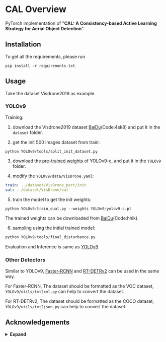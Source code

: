 # CAL Overview
PyTorch implementation of "**CAL: A Consistency-based Active Learning Strategy for Aerial Object Detection**".

## Installation
To get all the requirements, please run
```
pip install -r requirements.txt
```

## Usage
Take the dataset Visdrone2019 as example.

### YOLOv9

Training:
1. download the Visdrone2019 dataset [BaiDu](https://pan.baidu.com/s/1EE_mSVRuS_gsE4OMjpcUQA?pwd=4sk8)(Code:4sk8) and put it in the `dataset` folder.

2. get the init 500 images dataset from train:
```
python YOLOv9/tools/split_init_dataset.py 
```

3. download the [pre-trained weights](https://github.com/WongKinYiu/yolov9/releases/download/v0.1/yolov9-c.pt) of YOLOv9-c, and put it in the `YOLOv9` folder.

4. modify the `YOLOv9/data/VisDrone.yaml`:
```yaml
train: ../dataset/VisDrone_part/init
val: ../dataset/VisDrone/val
```

5. train the model to get the init weights:

```python
python YOLOv9/train_dual.py --weights YOLOv9/yolov9-c.pt
```
The trained weights can be downloaded from [BaiDu](https://pan.baidu.com/s/1uveTleRDReY85sO0cXxFIw?pwd=hhik)(Code:hhik).

6. sampling using the initial trained model:

```python
python YOLOv9/tools/final_disturbance.py  
```

Evaluation and Inference is same as [YOLOv9](https://github.com/WongKinYiu/yolov9/blob/main/README.md).

### Other Detectors
Similar to YOLOv9, [Faster-RCNN](https://github.com/WZMIAOMIAO/deep-learning-for-image-processing/tree/master/pytorch_object_detection/faster_rcnn) and [RT-DETRv2](https://github.com/lyuwenyu/RT-DETR) can be used in the same way.

For Faster-RCNN, The dataset should be formatted as the VOC dataset, `YOLOv9/utils/txt2xml.py` can help to convert the dataset.

For RT-DETRv2, The dataset should be formatted as the COCO dataset, `YOLOv9/utils/txt2json.py` can help to convert the dataset.


## Acknowledgements

<details><summary> <b>Expand</b> </summary>

* [https://github.com/WongKinYiu/yolov9](https://github.com/WongKinYiu/yolov9)
* [https://github.com/WZMIAOMIAO/deep-learning-for-image-processing](https://github.com/WZMIAOMIAO/deep-learning-for-image-processing)
* [https://github.com/lyuwenyu/RT-DETR](https://github.com/lyuwenyu/RT-DETR)

</details>


